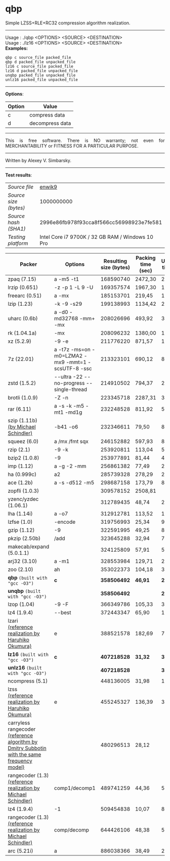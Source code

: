 # qbp  
  
Simple LZSS+RLE+RC32 compression algorithm realization.  
  
--- 
Usage : ./qbp \<OPTIONS\> \<SOURCE\> \<DESTINATION\>  
Usage : ./lz16 \<OPTIONS\> \<SOURCE\> \<DESTINATION\>  
**Examples:**  
```  
qbp c source_file packed_file  
qbp d packed_file unpacked_file  
lz16 c source_file packed_file  
lz16 d packed_file unpacked_file  
unqbp packed_file unpacked_file  
unlz16 packed_file unpacked_file  
```  

---  

**Options**:  

Option | Value |
----- | ----- |  
c | compress data |  
d | decompress data |  
  
---  
  
<p align="justify">This is free software. There is NO warranty; not even for MERCHANTABILITY or FITNESS FOR A PARTICULAR PURPOSE.</p>  
  
---  
  
Written by Alexey V. Simbarsky.  
  
---

**Test results**:  

| | |
----- | ----- |  
_Source file_ | [enwik9](https://cs.fit.edu/~mmahoney/compression/textdata.html) |  
_Source size (bytes)_ | 1000000000 |  
_Source hash (SHA1)_ | 2996e86fb978f93cca8f566cc56998923e7fe581 |  
|_Testing platform_ | Intel Core i7 9700K / 32 GB RAM / Windows 10 Pro |  

Packer | Options | Resulting size (bytes) | Packing time (sec) | Unpacking time (sec) |
----- | ----- | ----- | ----- | ----- |    
zpaq (7.15) | a -m5 -t1 | 168590740 | 2472,30 | 2519,52 |  
lrzip (0.651) | -z -p 1 -L 9 -U | 169357574 | 1967,30 | 1991,57 |  
freearc (0.51) | a -mx | 185153701 | 219,45 | 187,81 |  
lzip (1.23) | -k -9 -s29 | 199138993 | 1134,42 | 20,09 |  
uharc (0.6b) | a -d0 -md32768 -mm+ -mx | 208026696 | 493,92 | 383,33 |  
rk (1.04.1a) | -mx | 208096232 | 1380,00 | 1372,69 |  
xz (5.2.9) | -9 -e | 211776220 | 871,57 | 13,38 |  
7z (22.01) | a -t7z -ms=on -m0=LZMA2 -mx9 -mmt=1 -scsUTF-8 -ssc | 213323101 | 690,12 | 8,50 |  
zstd (1.5.2) | --ultra -22 --no-progress --single-thread | 214910502 | 794,37 | 2,75 |  
brotli (1.0.9) | -Z -n | 223345718 | 2287,31 | 3,36 |  
rar (6.11) | a -s -k -m5 -mt1 -md1g | 232248528 | 811,92 | 5,64 |  
szip (1.11b) <br/> [(by Michael Schindler)](http://www.compressconsult.com/szip/) | -b41 -o6 | 232346611 | 79,50 | 88,43 |  
squeez (6.0) | a /mx /fmt sqx | 246152882 | 597,93 | 8,89 |  
rzip (2.1) | -9 -k | 253920811 | 113,04 | 56,55 |  
bzip2 (1.0.8) | -9 | 253977891 | 81,44 | 40,03 |  
imp (1.12) | a -g -2 -mm | 256861382 | 77,49 | 21,71 |  
ha (0.999c) | a2 | 285739328 | 278,29 | 285,12 |  
ace (1.2b) | a -s -d512 -m5 | 298687158 | 173,79 | 8,24 |  
zopfli (1.0.3) |  | 309578152 | 2508,81 |  |  
yzenc/yzdec (1.06.1) |  | 312789435 | 48,74 | 23,86 |  
lha (1.14i) | a -o7 | 312912781 | 113,52 | 10,46 |  
lzfse (1.0) | -encode | 319756993 | 25,34 | 9,67 |  
gzip (1.12) | -9 | 322591995 | 49,25 | 8,73 |  
pkzip (2.50b) | /add | 323645288 | 32,94 | 7,04 |  
makecab/expand (5.0.1.1) |  | 324125809 | 57,91 | 5,81 |  
arj32 (3.10) | a -m1 | 328553984 | 129,71 | 23,21 |  
zoo (2.10) | ah | 353022373 | 104,18 | 30,69 |  
**qbp** `(built with "gcc -O3")` | **c** | **358506492** | **46,91** | **27,65** |  
**unqbp** `(built with "gcc -O3")` |  | **358506492** |  | **27,71** |  
lzop (1.04) | -9 -F | 366349786 | 105,33 | 3,31 |  
lz4 (1.9.4) | --best | 372443347 | 65,90 | 11,91 |  
lzari <br/> [(reference realization by Haruhiko Okumura)](https://web.archive.org/web/19990209183635/http://oak.oakland.edu/pub/simtelnet/msdos/arcutils/lz_comp2.zip) | e | 388521578 | 182,69 | 77,72 |  
**lz16** `(built with "gcc -O3")` | **c** | **407218528** | **31,32** | **3,87** |  
**unlz16** `(built with "gcc -O3")` |  | **407218528** |  | **3,47** |  
ncompress (5.1) |  | 448136005 | 31,98 | 12,85 |  
lzss <br/> [(reference realization by Haruhiko Okumura)](https://oku.edu.mie-u.ac.jp/~okumura/compression/lzss.c) | e | 455245327 | 136,39 | 36,33 |  
carryless rangecoder <br/> [(reference algorithm by Dmitry Subbotin with the same frequency model)](https://web.archive.org/web/20020420161153/http://www.softcomplete.com/algo/pack/rus-range.txt) |  | 480296513 | 28,12 |  |  
rangecoder (1.3) <br/> [(reference realization by Michael Schindler)](http://www.compressconsult.com/rangecoder/) | comp1/decomp1 | 489741259 | 44,36 | 53,35 |  
lz4 (1.9.4) | -1 | 509454838 | 10,07 | 8,97 |  
rangecoder (1.3) <br/> [(reference realization by Michael Schindler)](http://www.compressconsult.com/rangecoder/) | comp/decomp | 644426106 | 48,38 | 57,54 |  
arc (5.21i) | a | 886038366 | 38,49 | 20,50 |  
